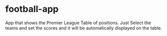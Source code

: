 # football-app

App that shows the Premier League Table of positions. 
Just Select the teams and set the scores and it will be automatically displayed on the table.
